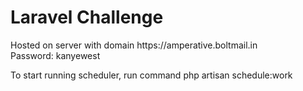 <h1>Laravel Challenge</h1>
<p>
    Hosted on server with domain https://amperative.boltmail.in
    <br />
    Password: kanyewest
</p>

<p>
    To start running scheduler, run command php artisan schedule:work
</p>
